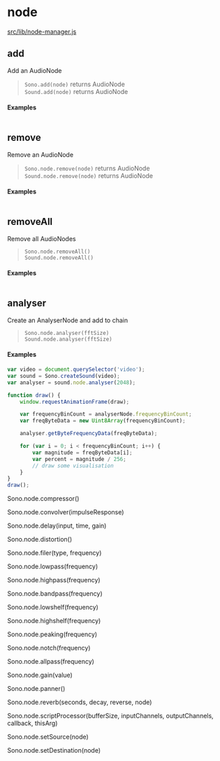 # node

[src/lib/node-manager.js](../src/node-manager.js)

## add

Add an AudioNode

>`Sono.add(node)` returns AudioNode  
`Sound.add(node)` returns AudioNode  

#### Examples

```javascript

```


## remove

Remove an AudioNode

>`Sono.node.remove(node)` returns AudioNode  
`Sound.node.remove(node)` returns AudioNode

#### Examples

```javascript

```


## removeAll

Remove all AudioNodes

>`Sono.node.removeAll()`  
`Sound.node.removeAll()`

#### Examples

```javascript

```


## analyser

Create an AnalyserNode and add to chain

>`Sono.node.analyser(fftSize)`  
`Sound.node.analyser(fftSize)`

#### Examples

```javascript
var video = document.querySelector('video');
var sound = Sono.createSound(video);
var analyser = sound.node.analyser(2048);

function draw() {
    window.requestAnimationFrame(draw);

    var frequencyBinCount = analyserNode.frequencyBinCount;
    var freqByteData = new Uint8Array(frequencyBinCount);

    analyser.getByteFrequencyData(freqByteData);

    for (var i = 0; i < frequencyBinCount; i++) {
        var magnitude = freqByteData[i];
        var percent = magnitude / 256;
        // draw some visualisation
    }
}
draw();

```



Sono.node.compressor()

Sono.node.convolver(impulseResponse)

Sono.node.delay(input, time, gain)

Sono.node.distortion()

Sono.node.filer(type, frequency)

Sono.node.lowpass(frequency)

Sono.node.highpass(frequency)

Sono.node.bandpass(frequency)

Sono.node.lowshelf(frequency)

Sono.node.highshelf(frequency)

Sono.node.peaking(frequency)

Sono.node.notch(frequency)

Sono.node.allpass(frequency)

Sono.node.gain(value)

Sono.node.panner()

Sono.node.reverb(seconds, decay, reverse, node)

Sono.node.scriptProcessor(bufferSize, inputChannels, outputChannels, callback, thisArg)

Sono.node.setSource(node)

Sono.node.setDestination(node)
